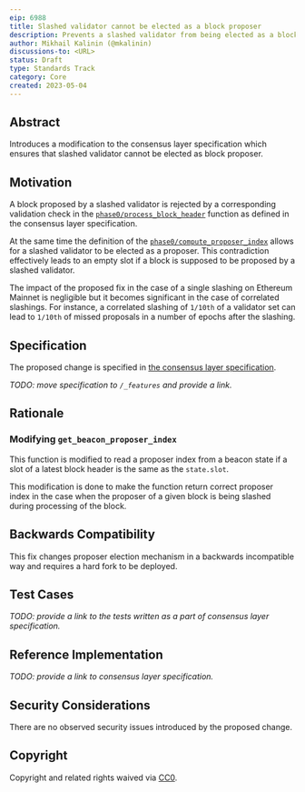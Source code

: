 ```yaml
---
eip: 6988
title: Slashed validator cannot be elected as a block proposer
description: Prevents a slashed validator from being elected as a block proposer
author: Mikhail Kalinin (@mkalinin)
discussions-to: <URL>
status: Draft
type: Standards Track
category: Core
created: 2023-05-04
---
```


## Abstract

Introduces a modification to the consensus layer specification which ensures that slashed validator cannot be elected as block proposer.

## Motivation

A block proposed by a slashed validator is rejected by a corresponding validation check in the [`phase0/process_block_header`](https://github.com/ethereum/consensus-specs/blob/3115d1140b23dd4c9c23fbd9e2428186cf816bde/specs/phase0/beacon-chain.md#block-header) function as defined in the consensus layer specification.

At the same time the definition of the [`phase0/compute_proposer_index`](https://github.com/ethereum/consensus-specs/blob/3115d1140b23dd4c9c23fbd9e2428186cf816bde/specs/phase0/beacon-chain.md#compute_proposer_index) allows for a slashed validator to be elected as a proposer. This contradiction effectively leads to an empty slot if a block is supposed to be proposed by a slashed validator.

The impact of the proposed fix in the case of a single slashing on Ethereum Mainnet is negligible but it becomes significant in the case of correlated slashings. For instance, a correlated slashing of `1/10th` of a validator set can lead to `1/10th` of missed proposals in a number of epochs after the slashing.

## Specification

The proposed change is specified in [the consensus layer specification](https://github.com/ethereum/consensus-specs/blob/82cd2f1f2317f664b7e179acdd898a327e1fe77e/specs/deneb/beacon-chain.md#modified-compute_proposer_index).

_TODO: move specification to `/_features` and provide a link._

## Rationale

### Modifying `get_beacon_proposer_index`

This function is modified to read a proposer index from a beacon state if a slot of a latest block header is the same as the `state.slot`.

This modification is done to make the function return correct proposer index in the case when the proposer of a given block is being slashed during processing of the block.

## Backwards Compatibility

This fix changes proposer election mechanism in a backwards incompatible way and requires a hard fork to be deployed.

## Test Cases

_TODO: provide a link to the tests written as a part of consensus layer specification._

## Reference Implementation

_TODO: provide a link to consensus layer specification._

## Security Considerations

There are no observed security issues introduced by the proposed change.

## Copyright

Copyright and related rights waived via [CC0](../LICENSE.md).
